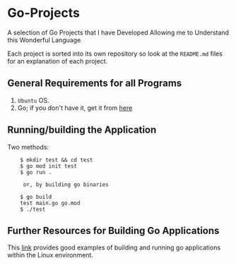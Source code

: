 # Go-Projects
A selection of Go Projects that I have Developed Allowing me to Understand this Wonderful Language

Each project is sorted into its own repository so look at the `README.md` files for an explanation of each project.

## General Requirements for all Programs

1. `Ubuntu` OS.
2. Go; if you don't have it, get it from [here](https://go.dev/doc/install)

## Running/building the Application

Two methods:
        
        $ mkdir test && cd test
        $ go mod init test
        $ go run .
        
         or, by building go binaries
         
        $ go build
        test main.go go.mod
        $ ./test
        
        
 ## Further Resources for Building Go Applications
 
 This [link](https://www.digitalocean.com/community/tutorials/how-to-build-and-install-go-programs) provides good examples
 of building and running go applications within the Linux environment.
